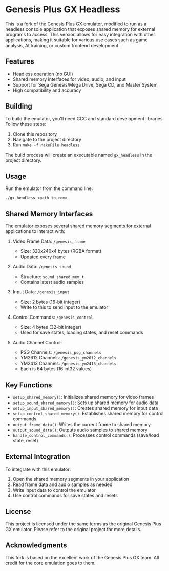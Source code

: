 # Genesis Plus GX Headless

This is a fork of the Genesis Plus GX emulator, modified to run as a headless console application that exposes shared memory for external programs to access. This version allows for easy integration with other applications, making it suitable for various use cases such as game analysis, AI training, or custom frontend development.

## Features

- Headless operation (no GUI)
- Shared memory interfaces for video, audio, and input
- Support for Sega Genesis/Mega Drive, Sega CD, and Master System
- High compatibility and accuracy

## Building

To build the emulator, you'll need GCC and standard development libraries. Follow these steps:

1. Clone this repository
2. Navigate to the project directory
3. Run `make -f MakeFile.headless`

The build process will create an executable named `gx_headless` in the project directory.

## Usage

Run the emulator from the command line:

```
./gx_headless <path_to_rom>
```
## Shared Memory Interfaces

The emulator exposes several shared memory segments for external applications to interact with:

1. Video Frame Data: `/genesis_frame`
   - Size: 320x240x4 bytes (RGBA format)
   - Updated every frame

2. Audio Data: `/genesis_sound`
   - Structure: `sound_shared_mem_t`
   - Contains latest audio samples

3. Input Data: `/genesis_input`
   - Size: 2 bytes (16-bit integer)
   - Write to this to send input to the emulator

4. Control Commands: `/genesis_control`
   - Size: 4 bytes (32-bit integer)
   - Used for save states, loading states, and reset commands

5. Audio Channel Control:
   - PSG Channels: `/genesis_psg_channels`
   - YM2612 Channels: `/genesis_ym2612_channels`
   - YM2413 Channels: `/genesis_ym2413_channels`
   - Each is 64 bytes (16 int32 values)

## Key Functions

- `setup_shared_memory()`: Initializes shared memory for video frames
- `setup_sound_shared_memory()`: Sets up shared memory for audio data
- `setup_input_shared_memory()`: Creates shared memory for input data
- `setup_control_shared_memory()`: Establishes shared memory for control commands
- `output_frame_data()`: Writes the current frame to shared memory
- `output_sound_data()`: Outputs audio samples to shared memory
- `handle_control_commands()`: Processes control commands (save/load state, reset)

## External Integration

To integrate with this emulator:

1. Open the shared memory segments in your application
2. Read frame data and audio samples as needed
3. Write input data to control the emulator
4. Use control commands for save states and resets

## License

This project is licensed under the same terms as the original Genesis Plus GX emulator. Please refer to the original project for more details. 

## Acknowledgments

This fork is based on the excellent work of the Genesis Plus GX team. All credit for the core emulation goes to them.